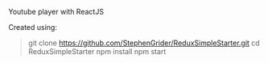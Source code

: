 

Youtube player with ReactJS


Created using:


> git clone https://github.com/StephenGrider/ReduxSimpleStarter.git
> cd ReduxSimpleStarter
> npm install
> npm start
